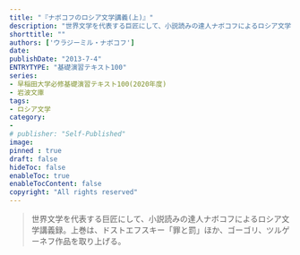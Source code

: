 ```yaml
---
title: "『ナボコフのロシア文学講義(上)』"
description: "世界文学を代表する巨匠にして、小説読みの達人ナボコフによるロシア文学講義録。上巻は、ドストエフスキー「罪と罰」ほか、ゴーゴリ、ツルゲーネフ作品を取り上げる。"
shorttitle: ""
authors: ['ウラジーミル・ナボコフ']
date: 
publishDate: "2013-7-4"
ENTRYTYPE: "基礎演習テキスト100"
series:
- 早稲田大学必修基礎演習テキスト100(2020年度)
- 岩波文庫
tags: 
- ロシア文学
category: 
- 
# publisher: "Self-Published"
image: 
pinned : true
draft: false
hideToc: false
enableToc: true
enableTocContent: false
copyright: "All rights reserved"
---
```


>世界文学を代表する巨匠にして、小説読みの達人ナボコフによるロシア文学講義録。上巻は、ドストエフスキー「罪と罰」ほか、ゴーゴリ、ツルゲーネフ作品を取り上げる。